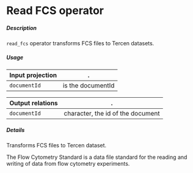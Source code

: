 # Read FCS operator

##### Description

`read_fcs` operator transforms FCS files to Tercen datasets.

##### Usage

Input projection|.
---|---
`documentId`        | is the documentId 

Output relations|.
---|---
`documentId`          | character, the id of the document

##### Details

Transforms FCS files to Tercen dataset. 

The Flow Cytometry Standard is a data file standard for the reading and writing of data from flow cytometry experiments.
